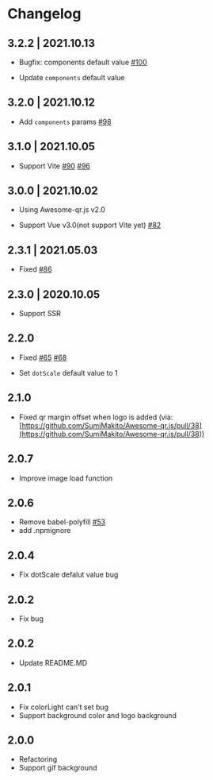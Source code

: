 # Changelog
## 3.2.2 | 2021.10.13
- Bugfix: components default value [#100](https://github.com/Binaryify/vue-qr/pull/100)

- Update `components` default value

## 3.2.0 | 2021.10.12
- Add `components` params [#98](https://github.com/Binaryify/vue-qr/issues/98)

## 3.1.0 | 2021.10.05
- Support Vite [#90](https://github.com/Binaryify/vue-qr/issues/90) [#96](https://github.com/Binaryify/vue-qr/issues/96)

## 3.0.0 | 2021.10.02
- Using Awesome-qr.js v2.0

- Support Vue v3.0(not support Vite yet) [#82](https://github.com/Binaryify/vue-qr/issues/82)

## 2.3.1 | 2021.05.03
- Fixed [#86](https://github.com/Binaryify/vue-qr/issues/86)

## 2.3.0 | 2020.10.05
- Support SSR

## 2.2.0
- Fixed [#65](https://github.com/Binaryify/vue-qr/issues/65) [#68](https://github.com/Binaryify/vue-qr/issues/68)

- Set `dotScale` default value to 1

## 2.1.0
- Fixed qr margin offset when logo is added (via:[https://github.com/SumiMakito/Awesome-qr.js/pull/38](https://github.com/SumiMakito/Awesome-qr.js/pull/38))


## 2.0.7
- Improve image load function

## 2.0.6
- Remove babel-polyfill [#53](https://github.com/Binaryify/vue-qr/issues/53)
- add .npmignore

## 2.0.4
- Fix dotScale defalut value bug

## 2.0.2
- Fix bug

## 2.0.2
- Update README.MD

## 2.0.1
- Fix colorLight can't set bug
- Support background color and logo background


## 2.0.0
- Refactoring
- Support gif background
